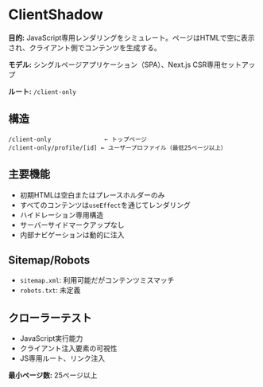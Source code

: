 # ClientShadow

**目的:** JavaScript専用レンダリングをシミュレート。ページはHTMLで空に表示され、クライアント側でコンテンツを生成する。

**モデル:** シングルページアプリケーション（SPA）、Next.js CSR専用セットアップ

**ルート:** `/client-only`

## 構造

```
/client-only               ← トップページ
/client-only/profile/[id] ← ユーザープロファイル（最低25ページ以上）
```

## 主要機能

- 初期HTMLは空白またはプレースホルダーのみ
- すべてのコンテンツは`useEffect`を通じてレンダリング
- ハイドレーション専用構造
- サーバーサイドマークアップなし
- 内部ナビゲーションは動的に注入

## Sitemap/Robots

- `sitemap.xml`: 利用可能だがコンテンツミスマッチ
- `robots.txt`: 未定義

## クローラーテスト

- JavaScript実行能力
- クライアント注入要素の可視性
- JS専用ルート、リンク注入

**最小ページ数:** 25ページ以上